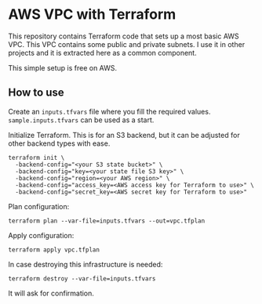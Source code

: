 # AWS VPC with Terraform

This repository contains Terraform code that sets up a most basic AWS VPC. This VPC contains some public 
and private subnets. I use it in other projects and it is extracted here as a common component.

This simple setup is free on AWS.

## How to use

Create an `inputs.tfvars` file where you fill the required values. `sample.inputs.tfvars` can be used as a start.

Initialize Terraform. This is for an S3 backend, but it can be adjusted for other backend types with ease.

```
terraform init \
  -backend-config="<your S3 state bucket>" \
  -backend-config="key=<your state file S3 key>" \
  -backend-config="region=<your AWS region>" \
  -backend-config="access_key=<AWS access key for Terraform to use>" \
  -backend-config="secret_key=<AWS secret key for Terraform to use>"
```

Plan configuration:

```
terraform plan --var-file=inputs.tfvars --out=vpc.tfplan
```

Apply configuration:

```
terraform apply vpc.tfplan
```

In case destroying this infrastructure is needed:

```
terraform destroy --var-file=inputs.tfvars
```

It will ask for confirmation.